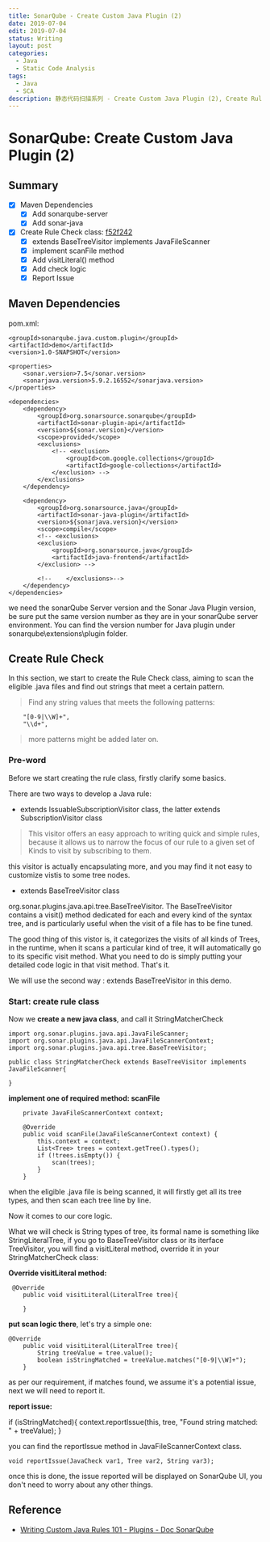 ```yaml
---
title: SonarQube - Create Custom Java Plugin (2)
date: 2019-07-04
edit: 2019-07-04
status: Writing
layout: post
categories:
  - Java
  - Static Code Analysis
tags:
  - Java
  - SCA
description: 静态代码扫描系列 - Create Custom Java Plugin (2), Create Rule
---
```


# SonarQube: Create Custom Java Plugin (2)

## Summary

- [X] Maven Dependencies
  - [X] Add sonarqube-server
  - [X] Add sonar-java
- [X] Create Rule Check class: [f52f242](https://gitlab.com/doituself/sonarqube_java_custom_plugin_demo/commit/f52f242abcff7f737043daa983ec7c7cb1f3c574)
  - [X] extends BaseTreeVisitor implements JavaFileScanner
  - [X] implement scanFile method
  - [X] Add visitLiteral() method
  - [X] Add check logic
  - [X] Report Issue
  
## Maven Dependencies

pom.xml: 

    <groupId>sonarqube.java.custom.plugin</groupId>
    <artifactId>demo</artifactId>
    <version>1.0-SNAPSHOT</version>

    <properties>
        <sonar.version>7.5</sonar.version>
        <sonarjava.version>5.9.2.16552</sonarjava.version>
    </properties>

    <dependencies>
        <dependency>
            <groupId>org.sonarsource.sonarqube</groupId>
            <artifactId>sonar-plugin-api</artifactId>
            <version>${sonar.version}</version>
            <scope>provided</scope>
            <exclusions>
                <!-- <exclusion>
                    <groupId>com.google.collections</groupId>
                    <artifactId>google-collections</artifactId>
                </exclusion> -->
            </exclusions>
        </dependency>

        <dependency>
            <groupId>org.sonarsource.java</groupId>
            <artifactId>sonar-java-plugin</artifactId>
            <version>${sonarjava.version}</version>
            <scope>compile</scope>
            <!-- <exclusions>
            <exclusion>
                <groupId>org.sonarsource.java</groupId>
                <artifactId>java-frontend</artifactId>
            </exclusion> -->

            <!--    </exclusions>-->
        </dependency>
    </dependencies>

we need the sonarQube Server version and the Sonar Java Plugin version, be sure put the same version number as they are in your sonarQube server environment. You can find the version number for Java plugin under sonarqube\extensions\plugin folder.


## Create Rule Check

In this section, we start to create the Rule Check class, aiming to scan the eligible .java files and find out strings that meet a certain pattern.

> Find any string values that meets the following patterns:
> 
        "[0-9|\\W]+",
        "\\d+",
> more patterns might be added later on.

### Pre-word

Before we start creating the rule class, firstly clarify some basics. 

There are two ways to develop a Java rule:

- extends IssuableSubscriptionVisitor class, the latter extends SubscriptionVisitor class

> This visitor offers an easy approach to writing quick and simple rules, because it allows us to narrow the focus of our rule to a given set of Kinds to visit by subscribing to them.

this visitor is actually encapsulating more, and you may find it not easy to customize vistis to some tree nodes.

- extends BaseTreeVisitor class
  
org.sonar.plugins.java.api.tree.BaseTreeVisitor. The BaseTreeVisitor contains a visit() method dedicated for each and every kind of the syntax tree, and is particularly useful when the visit of a file has to be fine tuned.

The good thing of this vistor is, it categorizes the visits of all kinds of Trees, in the runtime, when it scans a particular kind of tree, it will automatically go to its specific visit method. What you need to do is simply putting your detailed code logic in that visit method. That's it.

We will use the second way : extends BaseTreeVisitor in this demo.

### Start: create rule class

Now we **create a new java class**, and call it StringMatcherCheck

```
import org.sonar.plugins.java.api.JavaFileScanner;
import org.sonar.plugins.java.api.JavaFileScannerContext;
import org.sonar.plugins.java.api.tree.BaseTreeVisitor;

public class StringMatcherCheck extends BaseTreeVisitor implements JavaFileScanner{

}
```
**implement one of required method: scanFile**

```
    private JavaFileScannerContext context;

    @Override
    public void scanFile(JavaFileScannerContext context) {
        this.context = context;
        List<Tree> trees = context.getTree().types();
        if (!trees.isEmpty()) {
            scan(trees);
        }
    }
```

when the eligible .java file is being scanned, it will firstly get all its tree types, and then scan each tree line by line.

Now it comes to our core logic.

What we will check is String types of tree, its formal name is something like StringLiteralTree, if you go to BaseTreeVisitor class or its iterface TreeVisitor, you will find a visitLiteral method, override it in your StringMatcherCheck class:

**Override visitLiteral method:**

```
 @Override
    public void visitLiteral(LiteralTree tree){

    }
```

**put scan logic there**, let's try a simple one:

```
@Override
    public void visitLiteral(LiteralTree tree){
        String treeValue = tree.value();
        boolean isStringMatched = treeValue.matches("[0-9|\\W]+");
    }
```

as per our requirement, if matches found, we assume it's a potential issue, next we will need to report it. 

**report issue:**

  if (isStringMatched){
            context.reportIssue(this, tree, "Found string matched: " + treeValue);
  }

you can find the reportIssue method in JavaFileScannerContext class. 

```
void reportIssue(JavaCheck var1, Tree var2, String var3);
```

once this is done, the issue reported will be displayed on SonarQube UI, you don't need to worry about any other things.      

## Reference

- [Writing Custom Java Rules 101 - Plugins - Doc SonarQube](https://docs.sonarqube.org/display/PLUG/Writing+Custom+Java+Rules+101)

<script src="https://my.openwrite.cn/js/readmore.js" type="text/javascript"></script>
<script>
    const btw = new BTWPlugin();
    btw.init({
        id: 'container',
        blogId: '17542-1573117472798-654',
        name: ' 读惑',
        qrcode: 'https://mmbiz.qpic.cn/mmbiz_jpg/hB2nn0Kw2r5CjbicqxxGg76p4SEb5l335bsSokhibLQRAQ26T8HJmpNnwk9jx3IOkyQfeGE0Rj2HuWK8fJy3b1ww/0?wx_fmt=jpeg',
        keyword: '读惑',
    });
</script>
